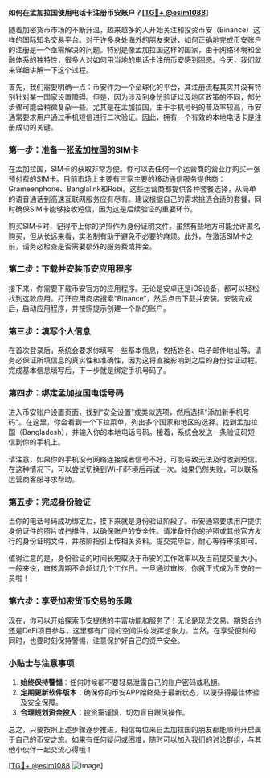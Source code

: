**如何在孟加拉国使用电话卡注册币安账户？[[TG💪+ @esim1088](https://t.me/s/esim1088)]**

随着加密货币市场的不断升温，越来越多的人开始关注和投资币安（Binance）这样的国际知名交易平台。对于许多身处海外的朋友来说，如何正确地完成币安账户的注册是一个亟需解决的问题。特别是像孟加拉国这样的国家，由于网络环境和金融体系的独特性，很多人对如何用当地的电话卡注册币安感到困惑。今天，我们就来详细讲解一下这个过程。

首先，我们需要明确一点：币安作为一个全球化的平台，其注册流程其实并没有特别针对某一国家设置障碍。但是，因为涉及到身份验证以及地区政策的不同，部分步骤可能会稍微复杂一些。尤其是在孟加拉国，由于手机号码的普及率较高，币安通常要求用户通过手机短信进行二次验证。因此，拥有一个有效的本地电话卡是注册成功的关键。

### **第一步：准备一张孟加拉国的SIM卡**

在孟加拉国，SIM卡的获取非常方便。你可以去任何一个运营商的营业厅购买一张预付费的SIM卡。目前市场上主要有三家主要的移动通信服务提供商：Grameenphone、Banglalink和Robi。这些运营商都提供各种套餐选择，从简单的语音通话到高速互联网服务应有尽有。建议根据自己的需求挑选合适的套餐，同时确保SIM卡能够接收短信，因为这是后续验证的重要环节。

购买SIM卡时，记得带上你的护照作为身份证明文件。虽然有些地方可能允许匿名购买，但从长远来看，实名制有助于避免不必要的麻烦。此外，在激活SIM卡之前，请务必检查是否需要额外的服务费或押金。

### **第二步：下载并安装币安应用程序**

接下来，你需要下载币安官方的应用程序。无论是安卓还是iOS设备，都可以轻松找到这款应用。打开应用商店搜索“Binance”，然后点击下载并安装。安装完成后，启动应用程序，并按照提示创建一个新的账户。

### **第三步：填写个人信息**

在首次登录后，系统会要求你填写一些基本信息，包括姓名、电子邮件地址等。请务必保证所填信息的真实性和准确性，因为这将直接影响到之后的身份验证过程。完成基本信息填写后，下一步就是绑定手机号码了。

### **第四步：绑定孟加拉国电话号码**

进入币安账户设置页面，找到“安全设置”或类似选项，然后选择“添加新手机号码”。在这里，你会看到一个下拉菜单，列出多个国家和地区的选择。找到孟加拉国（Bangladesh），并输入你的本地电话号码。接着，系统会发送一条验证码短信到你的手机上。

请注意，如果你的手机没有网络连接或者信号不好，可能导致无法及时收到短信。在这种情况下，可以尝试切换到Wi-Fi环境后再试一次。如果仍然失败，可以联系运营商客服寻求帮助。

### **第五步：完成身份验证**

当你的电话号码成功绑定后，接下来就是身份验证阶段了。币安通常要求用户提供身份证件的照片或扫描件，以确保账户的安全性。请准备好你的护照或其他官方发行的身份证明文件，并按照指引上传相关资料。提交完毕后，耐心等待审核即可。

值得注意的是，身份验证的时间长短取决于币安的工作效率以及当前提交量大小。一般来说，审核周期不会超过几个工作日。一旦通过审核，你就正式成为币安的一员啦！

### **第六步：享受加密货币交易的乐趣**

现在，你可以开始探索币安提供的丰富功能和服务了！无论是现货交易、期货合约还是DeFi项目参与，这里都有广阔的空间供你发挥想象力。当然，在享受便利的同时，也要时刻保持警惕，注意保护好自己的资产安全。

### **小贴士与注意事项**

1. **始终保持警惕**：任何时候都不要轻易泄露自己的账户密码或私钥。
2. **定期更新软件版本**：确保你的币安APP始终处于最新状态，以便获得最佳体验及安全保障。
3. **合理规划资金投入**：投资需谨慎，切勿盲目跟风操作。

总之，只要按照上述步骤逐步推进，相信每位来自孟加拉国的朋友都能顺利开启属于自己的币安之旅。如果有任何疑问或困难，随时可以加入我们的讨论群组，与其他小伙伴一起交流心得哦！

[[TG💪+ @esim1088](https://t.me/s/esim1088) ![Image](https://i.postimg.cc/4NQfJmqS/Snipaste-2025-05-13-00-14-12.png)]